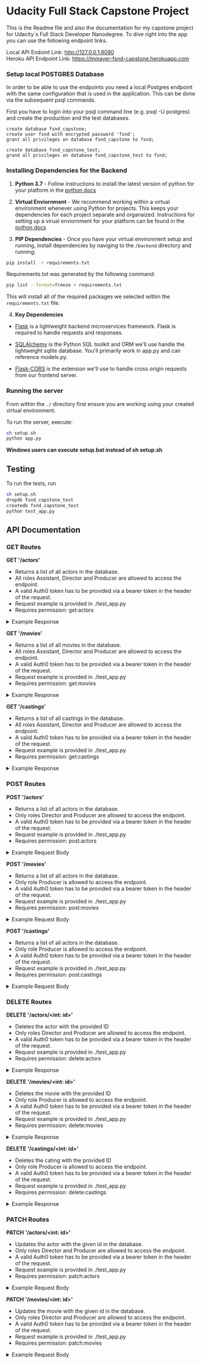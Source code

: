 # Udacity Full Stack Capstone Project

This is the Readme file and also the documentation for my capstone project for Udacity´s Full Stack Developer Nanodegree. To dive right into the app you can use the following endpoint links.

Local API Endoint Link: http://127.0.0.1:8080<br>
Heroku API Endpoint Link: https://tnmayer-fsnd-capstone.herokuapp.com

### Setup local POSTGRES Database

In order to be able to use the endpoints you need a local Postgres endpoint with the same configuration that is used in the application. This can be done via the subsequent psql commands.

First you have to login into your psql command line (e.g. psql -U postgres) and create the production and the test databases.

```
create database fsnd_capstone;
create user fsnd with encrypted password 'fsnd';
grant all privileges on database fsnd_capstone to fsnd;

create database fsnd_capstone_test;
grand all privileges on database fsnd_capstone_test to fsnd;
```

### Installing Dependencies for the Backend

1. **Python 3.7** - Follow instructions to install the latest version of python for your platform in the [python docs](https://docs.python.org/3/using/unix.html#getting-and-installing-the-latest-version-of-python)


2. **Virtual Enviornment** - We recommend working within a virtual environment whenever using Python for projects. This keeps your dependencies for each project separate and organaized. Instructions for setting up a virual enviornment for your platform can be found in the [python docs](https://packaging.python.org/guides/installing-using-pip-and-virtual-environments/)


3. **PIP Dependencies** - Once you have your virtual environment setup and running, install dependencies by naviging to the `/backend` directory and running:
```bash
pip install -r requirements.txt
```
Requirements.txt was generated by the following command:
```bash
pip list --format=freeze > requirements.txt
```
This will install all of the required packages we selected within the `requirements.txt` file.


4. **Key Dependencies**
 - [Flask](http://flask.pocoo.org/)  is a lightweight backend microservices framework. Flask is required to handle requests and responses.

 - [SQLAlchemy](https://www.sqlalchemy.org/) is the Python SQL toolkit and ORM we'll use handle the lightweight sqlite database. You'll primarily work in app.py and can reference models.py. 

 - [Flask-CORS](https://flask-cors.readthedocs.io/en/latest/#) is the extension we'll use to handle cross origin requests from our frontend server.

### Running the server

From within the `./` directory first ensure you are working using your created virtual environment.

To run the server, execute:

```bash
sh setup.sh
python app.py
```

**Windows users can execute setup.bat instead of sh setup.sh**

## Testing
To run the tests, run
```bash
sh setup.sh
dropdb fsnd_capstone_test
createdb fsnd_capstone_test
python test_app.py
```

## API Documentation

### GET Routes

**GET '/actors'**
- Returns a list of all actors in the database.
- All roles Assistant, Director and Producer are allowed to access the endpoint.
- A valid Auth0 token has to be provided via a bearer token in the header of the request.
- Request example is provided in ./test_app.py
- Requires permission: get:actors

<details>
<summary>Example Response</summary>

```
{
    "actors": [
        {
            "age": 58,
            "gender": "male",
            "id": 1,
            "insertion_datetime": "Fri, 06 Aug 2021 14:41:29 GMT",
            "name": "Johnny Depp"
        },
        {
            "age": 57,
            "gender": "male",
            "id": 2,
            "insertion_datetime": "Fri, 06 Aug 2021 14:41:29 GMT",
            "name": "Russel Crowe"
        }
    ],
    "success": true
}
```

</details>

**GET '/movies'**
- Returns a list of all movies in the database.
- All roles Assistant, Director and Producer are allowed to access the endpoint.
- A valid Auth0 token has to be provided via a bearer token in the header of the request.
- Request example is provided in ./test_app.py
- Requires permission: get:movies

<details>
<summary>Example Response</summary>

```
{
    "movies": [
        {
            "id": 1,
            "insertion_datetime": "Fri, 06 Aug 2021 14:41:29 GMT",
            "release_date": "2022-07-31",
            "title": "The Shawshank Redemption"
        },
        {
            "id": 2,
            "insertion_datetime": "Fri, 06 Aug 2021 14:41:29 GMT",
            "release_date": "2022-05-25",
            "title": "Der Pate"
        }
    ],
    "success": true
}
```

</details>

**GET '/castings'**
- Returns a list of all castings in the database.
- All roles Assistant, Director and Producer are allowed to access the endpoint.
- A valid Auth0 token has to be provided via a bearer token in the header of the request.
- Request example is provided in ./test_app.py
- Requires permission: get:castings

<details>
<summary>Example Response</summary>

```
{
    "castings": [
        {
            "actor_id": 1,
            "actor_name": "Johnny Depp",
            "id": 1,
            "insertion_datetime": "Fri, 06 Aug 2021 14:41:29 GMT",
            "movie_id": 1,
            "movie_title": "The Shawshank Redemption"
        },
        {
            "actor_id": 4,
            "actor_name": "Bruce Willis",
            "id": 2,
            "insertion_datetime": "Fri, 06 Aug 2021 14:41:29 GMT",
            "movie_id": 1,
            "movie_title": "The Shawshank Redemption"
        }
    ],
    "success": true
}
```

</details>

### POST Routes

**POST '/actors'**
- Returns a list of all actors in the database.
- Only roles Director and Producer are allowed to access the endpoint.
- A valid Auth0 token has to be provided via a bearer token in the header of the request.
- Request example is provided in ./test_app.py
- Requires permission: post:actors

<details>
<summary>Example Request Body</summary>

```
{
    "name": "Marco Sciaini",
    "age": 31,
    "gender": "male"
}
```

<summary>Example Response</summary>

```
{
    "actor": {
        "age": 31,
        "gender": "male",
        "id": 13,
        "insertion_datetime": "Sun, 15 Aug 2021 12:22:06 GMT",
        "name": "Marco Sciaini"
    },
    "success": true
}
```

</details>

**POST '/movies'**
- Returns a list of all actors in the database.
- Only role Producer is allowed to access the endpoint.
- A valid Auth0 token has to be provided via a bearer token in the header of the request.
- Request example is provided in ./test_app.py
- Requires permission: post:movies

<details>
<summary>Example Request Body</summary>

```
{
    "title": "Trio Infanale",
    "release_date": "2021-07-31"
}
```

<summary>Example Response</summary>

```
{
    "movie": {
        "id": 18,
        "insertion_datetime": "Sun, 15 Aug 2021 12:27:57 GMT",
        "release_date": "2021-07-31",
        "title": "Trio Infanale"
    },
    "success": true
}
```

</details>

**POST '/castings'**
- Returns a list of all actors in the database.
- Only role Producer is allowed to access the endpoint.
- A valid Auth0 token has to be provided via a bearer token in the header of the request.
- Request example is provided in ./test_app.py
- Requires permission: post:castings

<details>
<summary>Example Request Body</summary>

```
{
    "movie_id": 4,
    "actor_id": 3
}
```

<summary>Example Response</summary>

```
{
    "casting": {
        "actor_id": 3,
        "actor_name": "Stefan Reifenberg",
        "id": 9,
        "insertion_datetime": "Sun, 15 Aug 2021 12:31:38 GMT",
        "movie_id": 4,
        "movie_title": "Die Rasselbande aus Riedlingen"
    },
    "success": true
}
```

</details>

### DELETE Routes

**DELETE '/actors/<int: id>'**
- Deletes the actor with the provided ID
- Only roles Director and Producer are allowed to access the endpoint.
- A valid Auth0 token has to be provided via a bearer token in the header of the request.
- Request example is provided in ./test_app.py
- Requires permission: delete:actors

<details>

<summary>Example Response</summary>

```
{
    "delete": 10,
    "message": "Requested actor AND all related castings successfully removed!",
    "success": true
}
```

</details>

**DELETE '/movies/<int: id>'**
- Deletes the movie with the provided ID
- Only role Producer is allowed to access the endpoint.
- A valid Auth0 token has to be provided via a bearer token in the header of the request.
- Request example is provided in ./test_app.py
- Requires permission: delete:movies

<details>

<summary>Example Response</summary>

```
{
    "delete": 8,
    "message": "Requested movie AND all related castings successfully removed!",
    "success": true
}
```

</details>

**DELETE '/castings/<int: id>'**
- Deletes the cating with the provided ID
- Only role Producer is allowed to access the endpoint.
- A valid Auth0 token has to be provided via a bearer token in the header of the request.
- Request example is provided in ./test_app.py
- Requires permission: delete:castings

<details>

<summary>Example Response</summary>

```
{
    "delete": 3,
    "success": true
}
```

</details>

### PATCH Routes

**PATCH '/actors/<int: id>'**
- Updates the actor with the given id in the database.
- Only roles Director and Producer are allowed to access the endpoint.
- A valid Auth0 token has to be provided via a bearer token in the header of the request.
- Request example is provided in ./test_app.py
- Requires permission: patch:actors

<details>
<summary>Example Request Body</summary>

```
{
    "name": "Morgan Freeman",
    "age": 84,
    "gender": "male"
}
```

<summary>Example Response</summary>

```
{
    "actors": {
        "age": 84,
        "gender": "male",
        "id": 3,
        "insertion_datetime": "Fri, 06 Aug 2021 14:41:29 GMT",
        "name": "Morgan Freeman"
    },
    "success": true
}
```

</details>

**PATCH '/movies/<int: id>'**
- Updates the movie with the given id in the database.
- Only roles Director and Producer are allowed to access the endpoint.
- A valid Auth0 token has to be provided via a bearer token in the header of the request.
- Request example is provided in ./test_app.py
- Requires permission: patch:movies

<details>
<summary>Example Request Body</summary>

```
{
    "title": "Die Rasselbandenbude",
    "release_date": "2024-01-05"
}
```

<summary>Example Response</summary>

```
{
    "movies": {
        "id": 3,
        "insertion_datetime": "Fri, 06 Aug 2021 14:41:29 GMT",
        "release_date": "2024-01-05",
        "title": "Die Rasselbandenbude"
    },
    "success": true
}
```

</details>